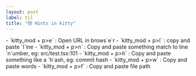 ```yaml
---
layout: post
label: til
title: "😻 Hints in kitty"
---
```


<p>
  
</p>
- `kitty_mod + p>e` : Open URL in brows`e`r
- `kitty_mod + p>l` : copy and paste `l`ine
- `kitty_mod + p>n` : Copy and paste something match to line `n`umber, eg: src/test.tsx:101
- `kitty_mod + p>h` : Copy and paste something like a `h`ash, eg: commit hash
- `kitty_mod + p>w` : Copy and paste words
- `kitty_mod + p>f` : Copy and paste file path

